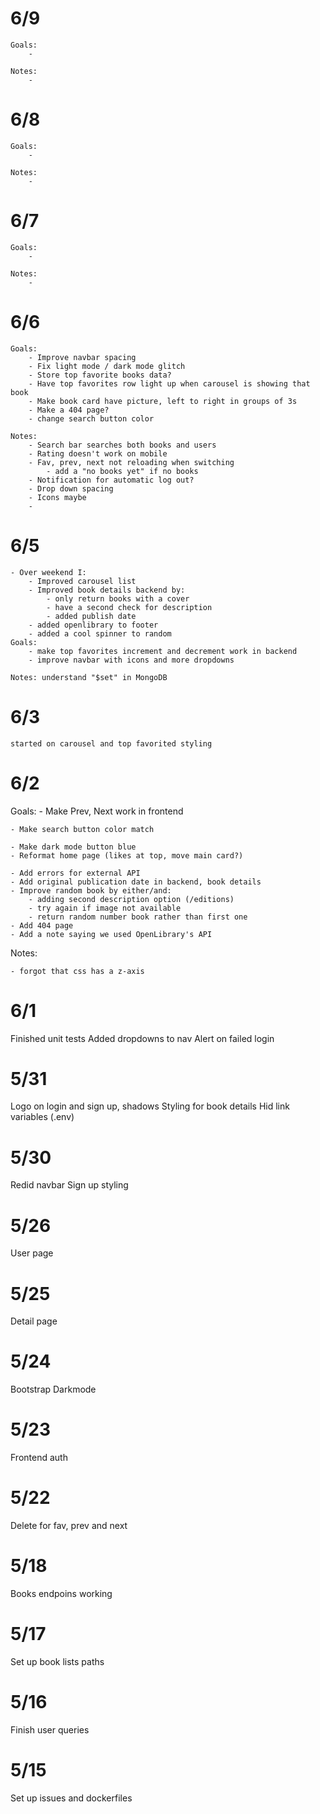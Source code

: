 # 6/9
    Goals:
        -

    Notes:
        -

# 6/8
    Goals:
        -

    Notes:
        -

# 6/7
    Goals:
        -

    Notes:
        -

# 6/6
    Goals:
        - Improve navbar spacing
        - Fix light mode / dark mode glitch
        - Store top favorite books data?
        - Have top favorites row light up when carousel is showing that book
        - Make book card have picture, left to right in groups of 3s
        - Make a 404 page?
        - change search button color

    Notes:
        - Search bar searches both books and users
        - Rating doesn't work on mobile
        - Fav, prev, next not reloading when switching
            - add a "no books yet" if no books
        - Notification for automatic log out?
        - Drop down spacing
        - Icons maybe
        -

# 6/5
    - Over weekend I:
        - Improved carousel list
        - Improved book details backend by:
            - only return books with a cover
            - have a second check for description
            - added publish date
        - added openlibrary to footer
        - added a cool spinner to random
    Goals:
        - make top favorites increment and decrement work in backend
        - improve navbar with icons and more dropdowns

    Notes: understand "$set" in MongoDB

# 6/3

    started on carousel and top favorited styling

# 6/2

Goals:
    - Make Prev, Next work in frontend

    - Make search button color match

    - Make dark mode button blue
    - Reformat home page (likes at top, move main card?)

    - Add errors for external API
    - Add original publication date in backend, book details
    - Improve random book by either/and:
        - adding second description option (/editions)
        - try again if image not available
        - return random number book rather than first one
    - Add 404 page
    - Add a note saying we used OpenLibrary's API

Notes:

    - forgot that css has a z-axis

# 6/1

Finished unit tests
Added dropdowns to nav
Alert on failed login

# 5/31

Logo on login and sign up, shadows
Styling for book details
Hid link variables (.env)

# 5/30

Redid navbar
Sign up styling

# 5/26

User page

# 5/25

Detail page

# 5/24

Bootstrap
Darkmode

# 5/23

Frontend auth

# 5/22

Delete for fav, prev and next

# 5/18

Books endpoins working

# 5/17

Set up book lists paths

# 5/16

Finish user queries

# 5/15

Set up issues and dockerfiles
